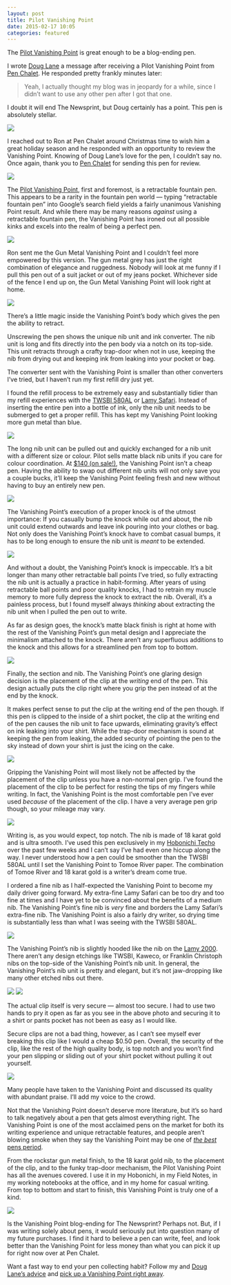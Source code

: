 ```yaml
---
layout: post
title: Pilot Vanishing Point
date: 2015-02-17 10:05
categories: featured
---
```


The [Pilot Vanishing Point](http://www.penchalet.com/fine_pens/fountain_pens/pilot_vanishing_point_fountain_pen.html) is great enough to be a blog-ending pen.

I wrote [Doug Lane](http://www.modernstationer.com) a message after receiving a Pilot Vanishing Point from [Pen Chalet](http://www.penchalet.com). He responded pretty frankly minutes later:

> Yeah, I actually thought my blog was in jeopardy for a while, since I didn’t want to use any other pen after I got that one.

I doubt it will end The Newsprint, but Doug certainly has a point. This pen is absolutely stellar.

*![](http://thenewsprint.s3.amazonaws.com/media/2015/02/Pilot-Vanishing-Point-2.jpg)*

I reached out to Ron at Pen Chalet around Christmas time to wish him a great holiday season and he responded with an opportunity to review the Vanishing Point. Knowing of Doug Lane’s love for the pen, I couldn’t say no. Once again, thank you to [Pen Chalet](http://www.penchalet.com) for sending this pen for review.

*![](http://thenewsprint.s3.amazonaws.com/media/2015/02/Pilot-Vanishing-Point-10.jpg)*

The [Pilot Vanishing Point](http://www.penchalet.com/fine_pens/fountain_pens/pilot_vanishing_point_fountain_pen.html), first and foremost, is a retractable fountain pen. This appears to be a rarity in the fountain pen world — typing “retractable fountain pen” into Google’s search field yields a fairly unanimous Vanishing Point result. And while there may be many reasons *against* using a retractable fountain pen, the Vanishing Point has ironed out all possible kinks and excels into the realm of being a perfect pen. 

![](http://thenewsprint.s3.amazonaws.com/media/2015/02/Pilot-Vanishing-Point-16.jpg)

Ron sent me the Gun Metal Vanishing Point and I couldn’t feel more empowered by this version. The gun metal grey has just the right combination of elegance and ruggedness. Nobody will look at me funny if I pull this pen out of a suit jacket or out of my jeans pocket. Whichever side of the fence I end up on, the Gun Metal Vanishing Point will look right at home.

![](http://thenewsprint.s3.amazonaws.com/media/2015/02/Pilot-Vanishing-Point-15.jpg)

There’s a little magic inside the Vanishing Point’s body which gives the pen the ability to retract.

Unscrewing the pen shows the unique nib unit and ink converter. The nib unit is long and fits directly into the pen body via a notch on its top-side. This unit retracts through a crafty trap-door when not in use, keeping the nib from drying out and keeping ink from leaking into your pocket or bag.

The converter sent with the Vanishing Point is smaller than other converters I’ve tried, but I haven’t run my first refill dry just yet. 

I found the refill process to be extremely easy and substantially tidier than my refill experiences with the [TWSBI 580AL](http://thenewsprint.co/2014/08/27/twsbi-diamond-580al/) or [Lamy Safari](http://thenewsprint.co/2014/07/15/lamy-safari/). Instead of inserting the entire pen into a bottle of ink, only the nib unit needs to be submerged to get a proper refill. This has kept my Vanishing Point looking more gun metal than blue.

![](http://thenewsprint.s3.amazonaws.com/media/2015/02/Pilot-Vanishing-Point-17.jpg)

The long nib unit can be pulled out and quickly exchanged for a nib unit with a different size or colour. Pilot sells matte black nib units if you care for colour coordination. At [$140 (on sale!)](http://www.penchalet.com/fine_pens/fountain_pens/pilot_vanishing_point_fountain_pen.html), the Vanishing Point isn’t a cheap pen. Having the ability to swap out different nib units will not only save you a couple bucks, it’ll keep the Vanishing Point feeling fresh and new without having to buy an entirely new pen.

![](http://thenewsprint.s3.amazonaws.com/media/2015/02/Pilot-Vanishing-Point-7.jpg)

The Vanishing Point’s execution of a proper knock is of the utmost importance: If you casually bump the knock while out and about, the nib unit could extend outwards and leave ink pouring into your clothes or bag. Not only does the Vanishing Point’s knock have to combat casual bumps, it has to be long enough to ensure the nib unit is *meant* to be extended.

![](http://thenewsprint.s3.amazonaws.com/media/2015/02/Pilot-Vanishing-Point-3.jpg)

And without a doubt, the Vanishing Point’s knock is impeccable. It’s a bit longer than many other retractable ball points I’ve tried, so fully extracting the nib unit is actually a practice in habit-forming. After years of using retractable ball points and poor quality knocks, I had to retrain my muscle memory to more fully depress the knock to extract the nib. Overall, it’s a painless process, but I found myself always *thinking* about extracting the nib unit when I pulled the pen out to write.

As far as design goes, the knock’s matte black finish is right at home with the rest of the Vanishing Point’s gun metal design and I appreciate the minimalism attached to the knock. There aren’t any superfluous additions to the knock and this allows for a streamlined pen from top to bottom.

![](http://thenewsprint.s3.amazonaws.com/media/2015/02/Pilot-Vanishing-Point-6.jpg)

Finally, the section and nib. The Vanishing Point’s one glaring design decision is the placement of the clip at the *writing* end of the pen. This design actually puts the clip right where you grip the pen instead of at the end by the knock. 

It makes perfect sense to put the clip at the writing end of the pen though. If this pen is clipped to the inside of a shirt pocket, the clip at the writing end of the pen causes the nib unit to face upwards, eliminating gravity’s effect on ink leaking into your shirt. While the trap-door mechanism is sound at keeping the pen from leaking, the added security of pointing the pen to the sky instead of down your shirt is just the icing on the cake.

*![](http://thenewsprint.s3.amazonaws.com/media/2015/02/Pilot-Vanishing-Point-4.jpg)*

Gripping the Vanishing Point will most likely not be affected by the placement of the clip unless you have a non-normal pen grip. I’ve found the placement of the clip to be perfect for resting the tips of my fingers while writing. In fact, the Vanishing Point is the most comfortable pen I’ve ever used *because* of the placement of the clip. I have a very average pen grip though, so your mileage may vary.

![](http://thenewsprint.s3.amazonaws.com/media/2015/02/Pilot-Vanishing-Point-9.jpg)

Writing is, as you would expect, top notch. The nib is made of 18 karat gold and is ultra smooth. I’ve used this pen exclusively in my [Hobonichi Techo](http://thenewsprint.co/2015/01/19/hobonichi-techo/) over the past few weeks and I can’t say I’ve had even one hiccup along the way. I never understood how a pen could be smoother than the TWSBI 580AL until I set the Vanishing Point to Tomoe River paper. The combination of Tomoe River and 18 karat gold is a writer’s dream come true.

I ordered a fine nib as I half-expected the Vanishing Point to become my daily driver going forward. My extra-fine Lamy Safari can be too dry and too fine at times and I have yet to be convinced about the benefits of a medium nib. The Vanishing Point’s fine nib is *very* fine and borders the Lamy Safari’s extra-fine nib. The Vanishing Point is also a fairly dry writer, so drying time is substantially less than what I was seeing with the TWSBI 580AL.

![](http://thenewsprint.s3.amazonaws.com/media/2015/02/Pilot-Vanishing-Point-8.jpg)

The Vanishing Point’s nib is slightly hooded like the nib on the [Lamy 2000](http://www.penchalet.com/fine_pens/fountain_pens/lamy_2000_fountain_pen.html). There aren’t any design etchings like TWSBI, Kaweco, or Franklin Christoph nibs on the top-side of the Vanishing Point’s nib unit. In general, the Vanishing Point’s nib unit is pretty and elegant, but it’s not jaw-dropping like many other etched nibs out there.

![](http://thenewsprint.s3.amazonaws.com/media/2015/02/Pilot-Vanishing-Point-12.jpg)
![](http://thenewsprint.s3.amazonaws.com/media/2015/02/Pilot-Vanishing-Point-13.jpg)

The actual clip itself is very secure — almost too secure. I had to use two hands to pry it open as far as you see in the above photo and securing it to a shirt or pants pocket has not been as easy as I would like. 

Secure clips are not a bad thing, however, as I can’t see myself ever breaking this clip like I would a cheap $0.50 pen. Overall, the security of the clip, like the rest of the high quality body, is top notch and you won’t find your pen slipping or sliding out of your shirt pocket without pulling it out yourself.

![](http://thenewsprint.s3.amazonaws.com/media/2015/02/Pilot-Vanishing-Point-5.jpg)

Many people have taken to the Vanishing Point and discussed its quality with abundant praise. I’ll add my voice to the crowd.

Not that the Vanishing Point doesn’t deserve more literature, but it’s so hard to talk negatively about a pen that gets almost everything right. The Vanishing Point is one of the most acclaimed pens on the market for both its writing experience and unique retractable features, and people aren’t blowing smoke when they say the Vanishing Point may be one of [*the best* pens period](http://www.penaddict.com/top-5-pens/). 

From the rockstar gun metal finish, to the 18 karat gold nib, to the placement of the clip, and to the funky trap-door mechanism, the Pilot Vanishing Point has all the avenues covered. I use it in my Hobonichi, in my Field Notes, in my working notebooks at the office, and in my home for casual writing. From top to bottom and start to finish, this Vanishing Point is truly one of a kind.

![](http://thenewsprint.s3.amazonaws.com/media/2015/02/Pilot-Vanishing-Point-11.jpg)

Is the Vanishing Point blog-ending for The Newsprint? Perhaps not. But, if I was writing solely about pens, it would seriously put into question many of my future purchases. I find it hard to believe a pen can write, feel, and look better than the Vanishing Point for less money than what you can pick it up for right now over at Pen Chalet. 

Want a fast way to end your pen collecting habit? Follow my and [Doug Lane’s advice](http://www.modernstationer.com/blog/2014/6/24/pilot-vanishing-point-review) and [pick up a Vanishing Point right away](http://www.penchalet.com/fine_pens/fountain_pens/pilot_vanishing_point_fountain_pen.html). 